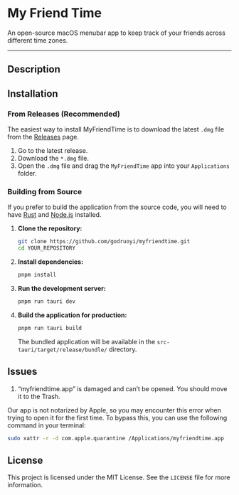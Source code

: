 # My Friend Time

An open-source macOS menubar app to keep track of your friends across different time zones.

---

## Description

## Installation

### From Releases (Recommended)

The easiest way to install MyFriendTime is to download the latest `.dmg` file from the [Releases](https://github.com/godruoyi/myfriendtime/releases) page.

1.  Go to the latest release.
2.  Download the `*.dmg` file.
3.  Open the `.dmg` file and drag the `MyFriendTime` app into your `Applications` folder.

### Building from Source

If you prefer to build the application from the source code, you will need to have [Rust](https://www.rust-lang.org/) and [Node.js](https://nodejs.org/) installed.

1.  **Clone the repository:**

    ```bash
    git clone https://github.com/godruoyi/myfriendtime.git
    cd YOUR_REPOSITORY
    ```

2.  **Install dependencies:**

    ```bash
    pnpm install
    ```

3.  **Run the development server:**

    ```bash
    pnpm run tauri dev
    ```

4.  **Build the application for production:**

    ```bash
    pnpm run tauri build
    ```

    The bundled application will be available in the `src-tauri/target/release/bundle/` directory.

## Issues

1. “myfriendtime.app” is damaged and can’t be opened. You should move it to the Trash.

Our app is not notarized by Apple, so you may encounter this error when trying to open it for the first time. To bypass this, you can use the following command in your terminal:

```bash
sudo xattr -r -d com.apple.quarantine /Applications/myfriendtime.app
```

## License

This project is licensed under the MIT License. See the `LICENSE` file for more information.
